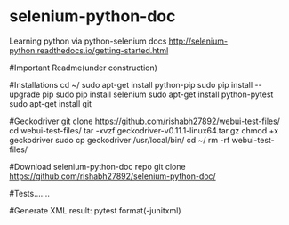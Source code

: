 # selenium-python-doc
Learning python via python-selenium docs http://selenium-python.readthedocs.io/getting-started.html





#Important Readme(under construction)

#Installations
cd ~/
sudo apt-get install python-pip
sudo pip install --upgrade pip
sudo pip install selenium
sudo apt-get install python-pytest
sudo apt-get install git


#Geckodriver
git clone https://github.com/rishabh27892/webui-test-files/
cd webui-test-files/
tar -xvzf geckodriver-v0.11.1-linux64.tar.gz
chmod +x geckodriver
sudo cp geckodriver /usr/local/bin/
cd ~/
rm -rf webui-test-files/

#Download selenium-python-doc repo
git clone https://github.com/rishabh27892/selenium-python-doc/

#Tests…….


#Generate XML result:
pytest format(-junitxml) <nameofresultfile> <testfile>

